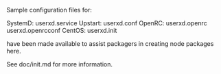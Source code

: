 Sample configuration files for:

SystemD: userxd.service
Upstart: userxd.conf
OpenRC:  userxd.openrc
         userxd.openrcconf
CentOS:  userxd.init

have been made available to assist packagers in creating node packages here.

See doc/init.md for more information.
